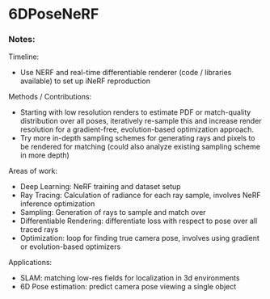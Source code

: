 # 6DPoseNeRF

### Notes:
Timeline:
 - Use NERF and real-time differentiable renderer (code / libraries available) to set up iNeRF reproduction

Methods / Contributions:
 - Starting with low resolution renders to estimate PDF or match-quality distribution over all poses,
   iteratively re-sample this and increase render resolution for a gradient-free, evolution-based optimization
   approach.
 - Try more in-depth sampling schemes for generating rays and pixels to be rendered for matching
   (could also analyze existing sampling scheme in more depth)

Areas of work:
 - Deep Learning: NeRF training and dataset setup
 - Ray Tracing: Calculation of radiance for each ray sample, involves NeRF inference optimization
 - Sampling: Generation of rays to sample and match over
 - Differentiable Rendering: differentiate loss with respect to pose over all traced rays
 - Optimization: loop for finding true camera pose, involves using gradient or evolution-based optimizers

Applications:
 - SLAM: matching low-res fields for localization in 3d environments
 - 6D Pose estimation: predict camera pose viewing a single object